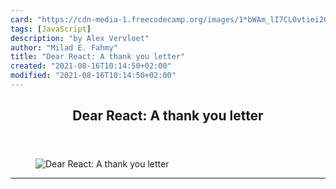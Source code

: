 ```yaml
---
card: "https://cdn-media-1.freecodecamp.org/images/1*bWAm_lI7CL0vtiei2CX7ZQ.jpeg"
tags: [JavaScript]
description: "by Alex Vervloet"
author: "Milad E. Fahmy"
title: "Dear React: A thank you letter"
created: "2021-08-16T10:14:50+02:00"
modified: "2021-08-16T10:14:50+02:00"
---
```

<div class="site-wrapper">
<main id="site-main" class="site-main outer">
<div class="inner">
<article class="post-full post tag-javascript tag-react tag-tech tag-programming tag-web-development ">
<header class="post-full-header">
<h1 class="post-full-title">Dear React: A thank you letter</h1>
</header>
<figure class="post-full-image">
<picture>
<source media="(max-width: 700px)" sizes="1px" srcset="data:image/gif;base64,R0lGODlhAQABAIAAAAAAAP///yH5BAEAAAAALAAAAAABAAEAAAIBRAA7 1w">
<source media="(min-width: 701px)" sizes="(max-width: 800px) 400px,
(max-width: 1170px) 700px,
1400px" srcset="https://cdn-media-1.freecodecamp.org/images/1*bWAm_lI7CL0vtiei2CX7ZQ.jpeg 300w,
https://cdn-media-1.freecodecamp.org/images/1*bWAm_lI7CL0vtiei2CX7ZQ.jpeg 600w,
https://cdn-media-1.freecodecamp.org/images/1*bWAm_lI7CL0vtiei2CX7ZQ.jpeg 1000w,
https://cdn-media-1.freecodecamp.org/images/1*bWAm_lI7CL0vtiei2CX7ZQ.jpeg 2000w">
<img onerror="this.style.display='none'" src="https://cdn-media-1.freecodecamp.org/images/1*bWAm_lI7CL0vtiei2CX7ZQ.jpeg" alt="Dear React: A thank you letter">
</picture>
</figure>
<section class="post-full-content">
<div class="post-content medium-migrated-article">
</div>
<hr>
</section>
</article>
</div>
</main>
</div>
<!-- Google Tag Manager (noscript) -->
<!-- End Google Tag Manager (noscript) -->
